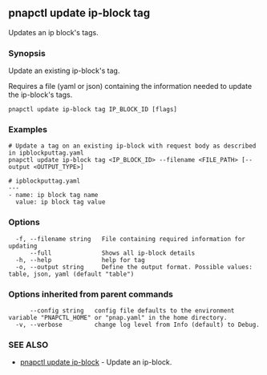 ## pnapctl update ip-block tag

Updates an ip block's tags.

### Synopsis

Update an existing ip-block's tag.

Requires a file (yaml or json) containing the information needed to update the ip-block's tags.
	

```
pnapctl update ip-block tag IP_BLOCK_ID [flags]
```

### Examples

```
# Update a tag on an existing ip-block with request body as described in ipblockputtag.yaml
pnapctl update ip-block tag <IP_BLOCK_ID> --filename <FILE_PATH> [--output <OUTPUT_TYPE>]

# ipblockputtag.yaml
---
- name: ip block tag name
  value: ip block tag value
```

### Options

```
  -f, --filename string   File containing required information for updating
      --full              Shows all ip-block details
  -h, --help              help for tag
  -o, --output string     Define the output format. Possible values: table, json, yaml (default "table")
```

### Options inherited from parent commands

```
      --config string   config file defaults to the environment variable "PNAPCTL_HOME" or "pnap.yaml" in the home directory.
  -v, --verbose         change log level from Info (default) to Debug.
```

### SEE ALSO

* [pnapctl update ip-block](pnapctl_update_ip-block.md)	 - Update an ip-block.

